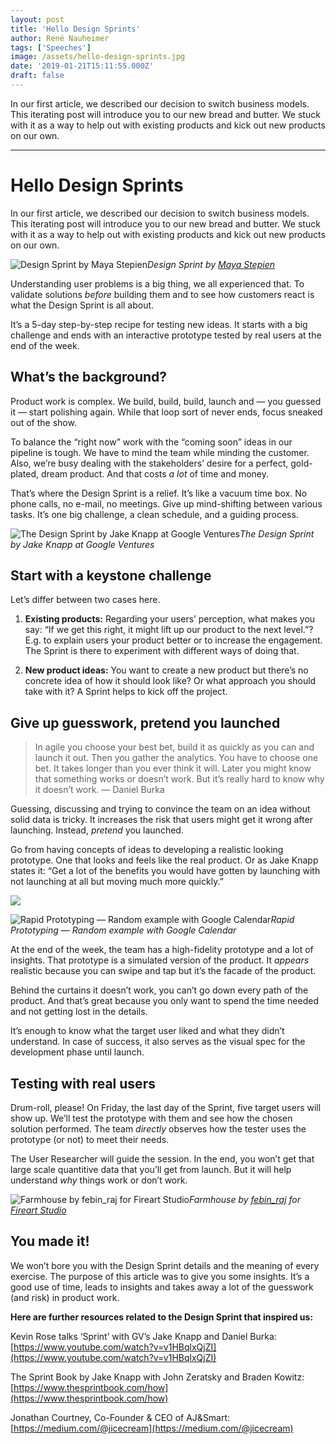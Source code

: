 ```yaml
---
layout: post
title: 'Hello Design Sprints'
author: René Nauheimer
tags: ['Speeches']
image: /assets/hello-design-sprints.jpg
date: '2019-01-21T15:11:55.000Z'
draft: false
---
```


In our first article, we described our decision to switch business models. This iterating post will introduce you to our new bread and butter. We stuck with it as a way to help out with existing products and kick out new products on our own.

---

# Hello Design Sprints

In our first article, we described our decision to switch business models. This iterating post will introduce you to our new bread and butter. We stuck with it as a way to help out with existing products and kick out new products on our own.

![Design Sprint by [Maya Stepien](https://dribbble.com/mayastepien)](https://cdn-images-1.medium.com/max/2000/0*IndfI6QgxZml2Yqi.jpg)_Design Sprint by [Maya Stepien](https://dribbble.com/mayastepien)_

Understanding user problems is a big thing, we all experienced that. To validate solutions _before_ building them and to see how customers react is what the Design Sprint is all about.

It’s a 5-day step-by-step recipe for testing new ideas. It starts with a big challenge and ends with an interactive prototype tested by real users at the end of the week.

## What’s the background?

Product work is complex. We build, build, build, launch and — you guessed it — start polishing again. While that loop sort of never ends, focus sneaked out of the show.

To balance the “right now” work with the “coming soon” ideas in our pipeline is tough. We have to mind the team while minding the customer. Also, we’re busy dealing with the stakeholders’ desire for a perfect, gold-plated, dream product. And that costs _a lot_ of time and money.

That’s where the Design Sprint is a relief. It’s like a vacuum time box. No phone calls, no e-mail, no meetings. Give up mind-shifting between various tasks. It’s one big challenge, a clean schedule, and a guiding process.

![The Design Sprint by Jake Knapp at Google Ventures](https://cdn-images-1.medium.com/max/NaN/1*lR5yznnub3PKlGhfcUHqlg.png)_The Design Sprint by Jake Knapp at Google Ventures_

## Start with a keystone challenge

Let’s differ between two cases here.

1. **Existing products:** Regarding your users’ perception, what makes you say: “If we get this right, it might lift up our product to the next level.”? E.g. to explain users your product better or to increase the engagement. The Sprint is there to experiment with different ways of doing that.

1. **New product ideas:** You want to create a new product but there’s no concrete idea of how it should look like? Or what approach you should take with it? A Sprint helps to kick off the project.

## Give up guesswork, pretend you launched

> In agile you choose your best bet, build it as quickly as you can and launch it out. Then you gather the analytics. You have to choose one bet. It takes longer than you ever think it will. Later you might know that something works or doesn’t work. But it’s really hard to know why it doesn’t work. — Daniel Burka

Guessing, discussing and trying to convince the team on an idea without solid data is tricky. It increases the risk that users might get it wrong after launching. Instead, _pretend_ you launched.

Go from having concepts of ideas to developing a realistic looking prototype. One that looks and feels like the real product. Or as Jake Knapp states it: “Get a lot of the benefits you would have gotten by launching with not launching at all but moving much more quickly.”

![](https://cdn-images-1.medium.com/max/2000/1*CFr2Aun1ku1s6kb6myUwug.gif)

![Rapid Prototyping — Random example with Google Calendar](https://cdn-images-1.medium.com/max/2000/1*DelvfjTay28fipq4LJcEXg.gif)_Rapid Prototyping — Random example with Google Calendar_

At the end of the week, the team has a high-fidelity prototype and a lot of insights. That prototype is a simulated version of the product. It _appears_ realistic because you can swipe and tap but it’s the facade of the product.

Behind the curtains it doesn’t work, you can’t go down every path of the product. And that’s great because you only want to spend the time needed and not getting lost in the details.

It’s enough to know what the target user liked and what they didn’t understand. In case of success, it also serves as the visual spec for the development phase until launch.

## Testing with real users

Drum-roll, please! On Friday, the last day of the Sprint, five target users will show up. We’ll test the prototype with them and see how the chosen solution performed. The team _directly_ observes how the tester uses the prototype (or not) to meet their needs.

The User Researcher will guide the session. In the end, you won’t get that large scale quantitive data that you’ll get from launch. But it will help understand _why_ things work or don’t work.

![Farmhouse by [febin_raj](https://dribbble.com/Febinraj) for [Fireart Studio](https://dribbble.com/Fireart-d)](https://cdn-images-1.medium.com/max/2000/0*88x6vemmqAiinYTO.png)_Farmhouse by [febin_raj](https://dribbble.com/Febinraj) for [Fireart Studio](https://dribbble.com/Fireart-d)_

## You made it!

We won’t bore you with the Design Sprint details and the meaning of every exercise. The purpose of this article was to give you some insights. It’s a good use of time, leads to insights and takes away a lot of the guesswork (and risk) in product work.

**Here are further resources related to the Design Sprint that inspired us:**

Kevin Rose talks ‘Sprint’ with GV’s Jake Knapp and Daniel Burka: [https://www.youtube.com/watch?v=v1HBqlxQjZI](https://www.youtube.com/watch?v=v1HBqlxQjZI)

The Sprint Book by Jake Knapp with John Zeratsky and Braden Kowitz: [https://www.thesprintbook.com/how](https://www.thesprintbook.com/how)

Jonathan Courtney, Co-Founder & CEO of AJ&Smart: [https://medium.com/@jicecream](https://medium.com/@jicecream)
